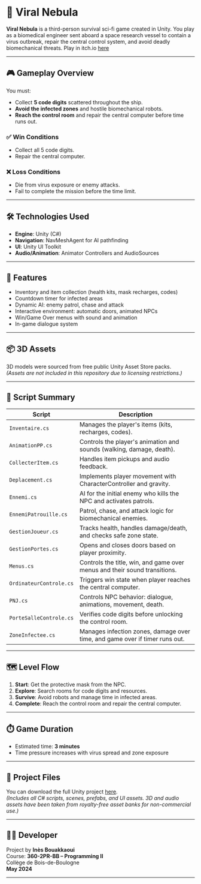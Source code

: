 # 🧬 Viral Nebula

**Viral Nebula** is a third-person survival sci-fi game created in Unity. You play as a biomedical engineer sent aboard a space research vessel to contain a virus outbreak, repair the central control system, and avoid deadly biomechanical threats.
Play in itch.io [here](https://inhaya.itch.io/viral-nebula)

---

## 🎮 Gameplay Overview

You must:

- Collect **5 code digits** scattered throughout the ship.
- **Avoid the infected zones** and hostile biomechanical robots.
- **Reach the control room** and repair the central computer before time runs out.

### ✅ Win Conditions

- Collect all 5 code digits.
- Repair the central computer.

### ❌ Loss Conditions

- Die from virus exposure or enemy attacks.
- Fail to complete the mission before the time limit.

---

## 🛠️ Technologies Used

- **Engine**: Unity (C#)
- **Navigation**: NavMeshAgent for AI pathfinding
- **UI**: Unity UI Toolkit
- **Audio/Animation**: Animator Controllers and AudioSources

---

## 🧩 Features

- Inventory and item collection (health kits, mask recharges, codes)
- Countdown timer for infected areas
- Dynamic AI: enemy patrol, chase and attack
- Interactive environment: automatic doors, animated NPCs
- Win/Game Over menus with sound and animation
- In-game dialogue system

---

## 📦 3D Assets

3D models were sourced from free public Unity Asset Store packs.  
*(Assets are not included in this repository due to licensing restrictions.)*

---

## 📜 Script Summary

| Script                  | Description                                                                 |
|-------------------------|-----------------------------------------------------------------------------|
| `Inventaire.cs`         | Manages the player's items (kits, recharges, codes).                        |
| `AnimationPP.cs`        | Controls the player's animation and sounds (walking, damage, death).        |
| `CollecterItem.cs`      | Handles item pickups and audio feedback.                                    |
| `Deplacement.cs`        | Implements player movement with CharacterController and gravity.            |
| `Ennemi.cs`             | AI for the initial enemy who kills the NPC and activates patrols.           |
| `EnnemiPatrouille.cs`   | Patrol, chase, and attack logic for biomechanical enemies.                  |
| `GestionJoueur.cs`      | Tracks health, handles damage/death, and checks safe zone state.            |
| `GestionPortes.cs`      | Opens and closes doors based on player proximity.                           |
| `Menus.cs`              | Controls the title, win, and game over menus and their sound transitions.   |
| `OrdinateurControle.cs` | Triggers win state when player reaches the central computer.                |
| `PNJ.cs`                | Controls NPC behavior: dialogue, animations, movement, death.               |
| `PorteSalleControle.cs` | Verifies code digits before unlocking the control room.                     |
| `ZoneInfectee.cs`       | Manages infection zones, damage over time, and game over if timer runs out. |

---

## 🗺️ Level Flow

1. **Start**: Get the protective mask from the NPC.
2. **Explore**: Search rooms for code digits and resources.
3. **Survive**: Avoid robots and manage time in infected areas.
4. **Complete**: Reach the control room and repair the central computer.

---

## ⏱️ Game Duration

- Estimated time: **3 minutes**
- Time pressure increases with virus spread and zone exposure

---

## 📁 Project Files

You can download the full Unity project [here](https://drive.google.com/file/d/1hAX7oSkxe9RjjcI05kqNDeZa5NdJbpPy/view?usp=sharing).  
*(Includes all C# scripts, scenes, prefabs, and UI assets. 3D and audio assets have been taken from royalty-free asset banks for non-commercial use.)*

---

## 👩‍💻 Developer

Project by **Inès Bouakkaoui**  
Course: **360-2PR-BB – Programming II**  
Collège de Bois-de-Boulogne  
**May 2024**

---
